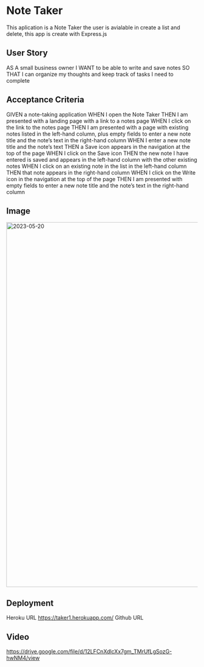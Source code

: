 # Note Taker 
This aplication is a Note Taker the user is avialable in create a list and delete, this app is create with Express.js

## User Story
AS A small business owner
I WANT to be able to write and save notes
SO THAT I can organize my thoughts and keep track of tasks I need to complete

##  Acceptance Criteria
GIVEN a note-taking application
WHEN I open the Note Taker
THEN I am presented with a landing page with a link to a notes page
WHEN I click on the link to the notes page
THEN I am presented with a page with existing notes listed in the left-hand column, plus empty fields to enter a new note title and the note’s text in the right-hand column
WHEN I enter a new note title and the note’s text
THEN a Save icon appears in the navigation at the top of the page
WHEN I click on the Save icon
THEN the new note I have entered is saved and appears in the left-hand column with the other existing notes
WHEN I click on an existing note in the list in the left-hand column
THEN that note appears in the right-hand column
WHEN I click on the Write icon in the navigation at the top of the page
THEN I am presented with empty fields to enter a new note title and the note’s text in the right-hand column

## Image
<img width="960" alt="2023-05-20" src="https://github.com/LatinLady/Note-Taker/assets/118027404/211f80fb-c249-4d51-b536-7f2459c24e97">

## Deployment
Heroku URL https://taker1.herokuapp.com/
Github URL 

## Video
https://drive.google.com/file/d/12LFCnXdlcXx7gm_TMrUfLgSozG-hwNM4/view
